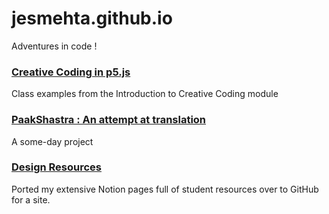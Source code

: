 # jesmehta.github.io
Adventures in code !

### [Creative Coding in p5.js](https://jesmehta.github.io/P5-for-TI1/)
Class examples from the Introduction to Creative Coding module

### [PaakShastra : An attempt at translation](https://jesmehta.github.io/Paak-Shastra/)
A some-day project

### [Design Resources](https://jesmehta.github.io/Notion_site/Data%20Visualization%20Resources%203547efbca6e9464ca93cbecf290c885e.html)
Ported my extensive Notion pages full of student resources over to GitHub for a site.

